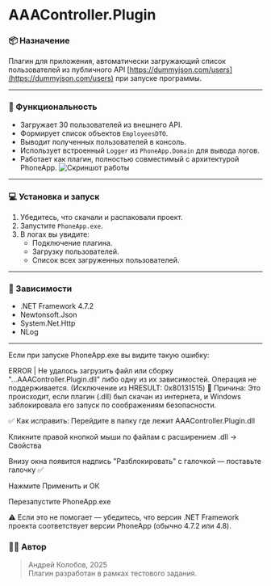 # AAAController.Plugin

### 📦 Назначение
Плагин для приложения, автоматически загружающий список пользователей из публичного API [https://dummyjson.com/users](https://dummyjson.com/users) при запуске программы.

---

### 🔧 Функциональность

- Загружает 30 пользователей из внешнего API.
- Формирует список объектов `EmployeesDTO`.
- Выводит полученных пользователей в консоль.
- Использует встроенный `Logger` из `PhoneApp.Domain` для вывода логов.
- Работает как плагин, полностью совместимый с архитектурой PhoneApp.
![Скриншот работы](screenshot_2025-06-28_170921.png)

---

### 💻 Установка и запуск

1. Убедитесь, что скачали и распаковали проект.
2. Запустите `PhoneApp.exe`.
3. В логах вы увидите:
   - Подключение плагина.
   - Загрузку пользователей.
   - Список всех загруженных пользователей.

---

### 🔗 Зависимости

- .NET Framework 4.7.2
- Newtonsoft.Json
- System.Net.Http
- NLog

---

Если при запуске PhoneApp.exe вы видите такую ошибку:

ERROR | Не удалось загрузить файл или сборку "...AAAController.Plugin.dll" либо одну из их зависимостей. Операция не поддерживается. (Исключение из HRESULT: 0x80131515)
🧾 Причина:
Это происходит, если плагин (.dll) был скачан из интернета, и Windows заблокировала его запуск по соображениям безопасности.

✅ Как исправить:
Перейдите в папку где лежит AAAController.Plugin.dll

Кликните правой кнопкой мыши по файлам с расширением .dll → Свойства

Внизу окна появится надпись "Разблокировать" с галочкой — поставьте галочку ✅

Нажмите Применить и ОК

Перезапустите PhoneApp.exe

⚠️ Если это не помогает — убедитесь, что версия .NET Framework проекта соответствует версии PhoneApp (обычно 4.7.2 или 4.8).

### 👨‍💻 Автор

> Андрей Колобов, 2025  
> Плагин разработан в рамках тестового задания.

